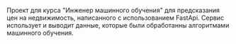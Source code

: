 Проект для курса "Инженер машинного обучения" для предсказания цен на недвижимость, написанного с использованием FastApi. Сервис использует и выводит данные, которые были обработанны алгоритмами машинного обучения. 
